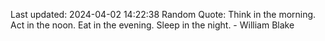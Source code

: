 Last updated: 2024-04-02 14:22:38
Random Quote: Think in the morning. Act in the noon. Eat in the evening. Sleep in the night. - William Blake